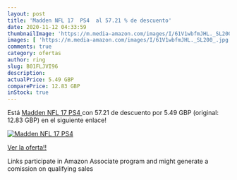 ```yaml
---
layout: post
title: 'Madden NFL 17  PS4  al 57.21 % de descuento'
date: 2020-11-12 04:33:59
thumbnailImage: 'https://m.media-amazon.com/images/I/61V1wbfmJHL._SL200_.jpg'
images: [ 'https://m.media-amazon.com/images/I/61V1wbfmJHL._SL200_.jpg' ]
comments: true
category: ofertas
author: ring
slug: B01FLJVI96
description:
actualPrice: 5.49 GBP
comparePrice: 12.83 GBP
inStock: true
---
```


Está [Madden NFL 17  PS4 ](https://www.amazon.co.uk/dp/B01FLJVI96/?tag=tolees0a-21) con 57.21 de descuento por 5.49 GBP (original: 12.83 GBP) en el siguiente enlace!

[![Madden NFL 17  PS4 ](https://m.media-amazon.com/images/I/61V1wbfmJHL._SL200_.jpg)](https://www.amazon.co.uk/dp/B01FLJVI96/?tag=tolees0a-21)

[Ver la oferta!!](https://www.amazon.co.uk/dp/B01FLJVI96/?tag=tolees0a-21)

Links participate in Amazon Associate program and might generate a comission on qualifying sales


